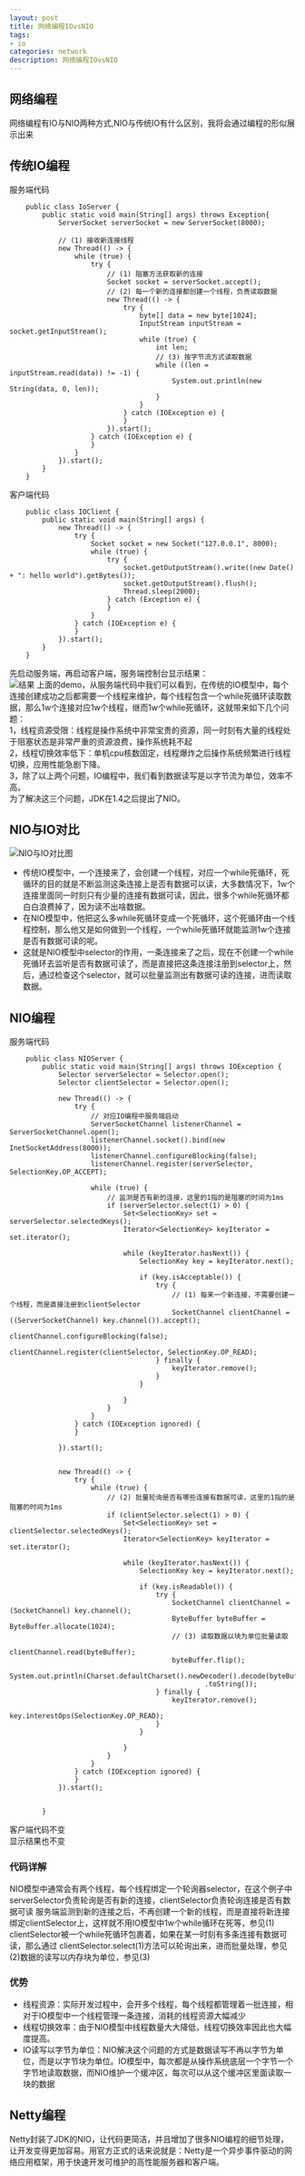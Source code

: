 ```yaml
---
layout: post
title: 网络编程IOvsNIO
tags:
- io
categories: network
description: 网络编程IOvsNIO
---
```

## 网络编程
网络编程有IO与NIO两种方式,NIO与传统IO有什么区别，我将会通过编程的形似展示出来

<!-- more -->

## 传统IO编程
服务端代码
```
	public class IoServer {
		public static void main(String[] args) throws Exception{
			ServerSocket serverSocket = new ServerSocket(8000);

			// (1) 接收新连接线程
			new Thread(() -> {
				while (true) {
					try {
						// (1) 阻塞方法获取新的连接
						Socket socket = serverSocket.accept();
						// (2) 每一个新的连接都创建一个线程，负责读取数据
						new Thread(() -> {
							try {
								byte[] data = new byte[1024];
								InputStream inputStream = socket.getInputStream();
								while (true) {
									int len;
									// (3) 按字节流方式读取数据
									while ((len = inputStream.read(data)) != -1) {
										System.out.println(new String(data, 0, len));
									}
								}
							} catch (IOException e) {
							}
						}).start();
					} catch (IOException e) {
					}
				}
			}).start();
		}
	}
```
客户端代码  
```
	public class IOClient {
		public static void main(String[] args) {
			new Thread(() -> {
				try {
					Socket socket = new Socket("127.0.0.1", 8000);
					while (true) {
						try {
							socket.getOutputStream().write((new Date() + ": hello world").getBytes());
							socket.getOutputStream().flush();
							Thread.sleep(2000);
						} catch (Exception e) {
						}
					}
				} catch (IOException e) {
				}
			}).start();
		}
	}
```
先启动服务端，再启动客户端，服务端控制台显示结果：  
![结果](\assets\img\networkCode_1.jpg)
上面的demo，从服务端代码中我们可以看到，在传统的IO模型中，每个连接创建成功之后都需要一个线程来维护，每个线程包含一个while死循环读取数据，那么1w个连接对应1w个线程，继而1w个while死循环，这就带来如下几个问题：  
1，线程资源受限：线程是操作系统中非常宝贵的资源，同一时刻有大量的线程处于阻塞状态是非常严重的资源浪费，操作系统耗不起  
2，线程切换效率低下：单机cpu核数固定，线程爆炸之后操作系统频繁进行线程切换，应用性能急剧下降。  
3，除了以上两个问题，IO编程中，我们看到数据读写是以字节流为单位，效率不高。  
为了解决这三个问题，JDK在1.4之后提出了NIO。  
## NIO与IO对比
![NIO与IO对比图](\assets\img\networkCode_2.jpg)
- 传统IO模型中，一个连接来了，会创建一个线程，对应一个while死循环，死循环的目的就是不断监测这条连接上是否有数据可以读，大多数情况下，1w个连接里面同一时刻只有少量的连接有数据可读，因此，很多个while死循环都白白浪费掉了，因为读不出啥数据。  
- 在NIO模型中，他把这么多while死循环变成一个死循环，这个死循环由一个线程控制，那么他又是如何做到一个线程，一个while死循环就能监测1w个连接是否有数据可读的呢。  
- 这就是NIO模型中selector的作用，一条连接来了之后，现在不创建一个while死循环去监听是否有数据可读了，而是直接把这条连接注册到selector上，然后，通过检查这个selector，就可以批量监测出有数据可读的连接，进而读取数据。  
## NIO编程
服务端代码  
```
	public class NIOServer {
		public static void main(String[] args) throws IOException {
			Selector serverSelector = Selector.open();
			Selector clientSelector = Selector.open();

			new Thread(() -> {
				try {
					// 对应IO编程中服务端启动
					ServerSocketChannel listenerChannel = ServerSocketChannel.open();
					listenerChannel.socket().bind(new InetSocketAddress(8000));
					listenerChannel.configureBlocking(false);
					listenerChannel.register(serverSelector, SelectionKey.OP_ACCEPT);

					while (true) {
						// 监测是否有新的连接，这里的1指的是阻塞的时间为1ms
						if (serverSelector.select(1) > 0) {
							Set<SelectionKey> set = serverSelector.selectedKeys();
							Iterator<SelectionKey> keyIterator = set.iterator();

							while (keyIterator.hasNext()) {
								SelectionKey key = keyIterator.next();

								if (key.isAcceptable()) {
									try {
										// (1) 每来一个新连接，不需要创建一个线程，而是直接注册到clientSelector
										SocketChannel clientChannel = ((ServerSocketChannel) key.channel()).accept();
										clientChannel.configureBlocking(false);
										clientChannel.register(clientSelector, SelectionKey.OP_READ);
									} finally {
										keyIterator.remove();
									}
								}

							}
						}
					}
				} catch (IOException ignored) {
				}

			}).start();


			new Thread(() -> {
				try {
					while (true) {
						// (2) 批量轮询是否有哪些连接有数据可读，这里的1指的是阻塞的时间为1ms
						if (clientSelector.select(1) > 0) {
							Set<SelectionKey> set = clientSelector.selectedKeys();
							Iterator<SelectionKey> keyIterator = set.iterator();

							while (keyIterator.hasNext()) {
								SelectionKey key = keyIterator.next();

								if (key.isReadable()) {
									try {
										SocketChannel clientChannel = (SocketChannel) key.channel();
										ByteBuffer byteBuffer = ByteBuffer.allocate(1024);
										// (3) 读取数据以块为单位批量读取
										clientChannel.read(byteBuffer);
										byteBuffer.flip();
										System.out.println(Charset.defaultCharset().newDecoder().decode(byteBuffer)
												.toString());
									} finally {
										keyIterator.remove();
										key.interestOps(SelectionKey.OP_READ);
									}
								}

							}
						}
					}
				} catch (IOException ignored) {
				}
			}).start();


		}
```
客户端代码不变  
显示结果也不变  
### 代码详解
NIO模型中通常会有两个线程，每个线程绑定一个轮询器selector，在这个例子中serverSelector负责轮询是否有新的连接，clientSelector负责轮询连接是否有数据可读 服务端监测到新的连接之后，不再创建一个新的线程，而是直接将新连接绑定clientSelector上，这样就不用IO模型中1w个while循环在死等，参见(1) clientSelector被一个while死循环包裹着，如果在某一时刻有多条连接有数据可读，那么通过 clientSelector.select(1)方法可以轮询出来，进而批量处理，参见(2)数据的读写以内存块为单位，参见(3)
### 优势
- 线程资源：实际开发过程中，会开多个线程，每个线程都管理着一批连接，相对于IO模型中一个线程管理一条连接，消耗的线程资源大幅减少  
- 线程切换效率：由于NIO模型中线程数量大大降低，线程切换效率因此也大幅度提高。  
- IO读写以字节为单位：NIO解决这个问题的方式是数据读写不再以字节为单位，而是以字节块为单位。IO模型中，每次都是从操作系统底层一个字节一个字节地读取数据，而NIO维护一个缓冲区，每次可以从这个缓冲区里面读取一块的数据
## Netty编程
Netty封装了JDK的NIO，让代码更简洁，并且增加了很多NIO编程的细节处理，让开发变得更加容易。用官方正式的话来说就是：Netty是一个异步事件驱动的网络应用框架，用于快速开发可维护的高性能服务器和客户端。  





